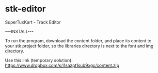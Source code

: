 stk-editor
==========

SuperTuxKart - Track Editor

---INSTALL---

To run the program, download the content folder, and place its content to your stk project folder, so the libraries directory is next to the font and img directory.

Use this link (temporary solution):
https://www.dropbox.com/s/i1sazpt1sub9xgc/content.zip

